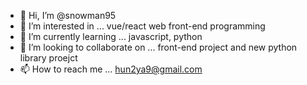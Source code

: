 - 👋 Hi, I’m @snowman95
- 👀 I’m interested in ... vue/react web front-end programming
- 🌱 I’m currently learning ... javascript, python
- 💞️ I’m looking to collaborate on ... front-end project and new python library proejct
- 📫 How to reach me ... hun2ya9@gmail.com

<!---
snowman95/snowman95 is a ✨ special ✨ repository because its `README.md` (this file) appears on your GitHub profile.
You can click the Preview link to take a look at your changes.
--->
